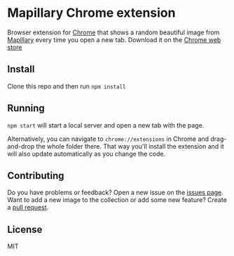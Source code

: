 Mapillary Chrome extension
===================

Browser extension for [Chrome](https://www.google.com/chrome/) that shows a random beautiful image from [Mapillary](https://www.mapillary.com) every time you open a new tab. Download it on the [Chrome web store](https://chrome.google.com/webstore/detail/mapillary-%E2%80%93-crowdsourced/lkokbfpnhgcnkhecedjgdemlohbaomjd)

## Install

Clone this repo and then run `npm install`

## Running

`npm start` will start a local server and open a new tab with the page.

Alternatively, you can navigate to `chrome://extensions` in Chrome and drag-and-drop the whole folder there. That way you'll install the extension and it will also update automatically as you change the code.

## Contributing

Do you have problems or feedback? Open a new issue on the [issues page](https://github.com/mapillary/mapillary-chrome-extenstion/issues).
Want to add a new image to the collection or add some new feature? Create a [pull request](https://github.com/mapillary/mapillary-chrome-extenstion/pulls).

## License

MIT
